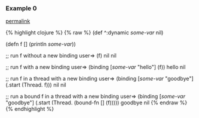 ### Example 0
[permalink](#example-0)

{% highlight clojure %}
{% raw %}
(def ^:dynamic *some-var* nil)

(defn f [] (println *some-var*))

;; run f without a new binding
user=> (f)
nil
nil

;; run f with a new binding
user=> (binding [*some-var* "hello"]
         (f))
hello
nil

;; run f in a thread with a new binding
user=> (binding [*some-var* "goodbye"]
         (.start (Thread. f)))
nil
nil

;; run a bound f in a thread with a new binding
user=> (binding [*some-var* "goodbye"]
         (.start (Thread. (bound-fn [] (f)))))
goodbye
nil
{% endraw %}
{% endhighlight %}


